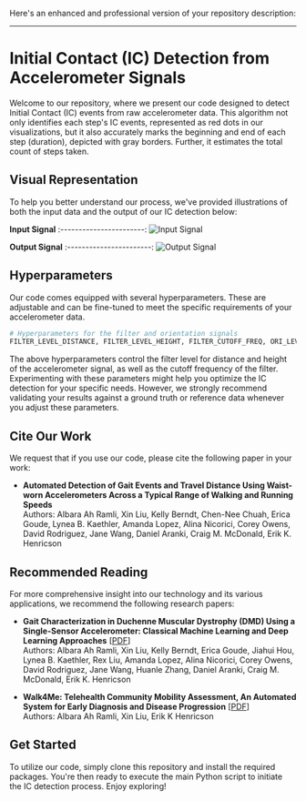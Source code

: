 Here's an enhanced and professional version of your repository description:

---

# Initial Contact (IC) Detection from Accelerometer Signals 

Welcome to our repository, where we present our code designed to detect Initial Contact (IC) events from raw accelerometer data. This algorithm not only identifies each step's IC events, represented as red dots in our visualizations, but it also accurately marks the beginning and end of each step (duration), depicted with gray borders. Further, it estimates the total count of steps taken. 

## Visual Representation

To help you better understand our process, we've provided illustrations of both the input data and the output of our IC detection below:

**Input Signal**
:-----------------------:
![Input Signal](https://albara.ramli.net/download/xin.liu/dmd/ic/in.png)

**Output Signal**
:-----------------------:
![Output Signal](https://albara.ramli.net/download/xin.liu/dmd/ic/out.png)

## Hyperparameters

Our code comes equipped with several hyperparameters. These are adjustable and can be fine-tuned to meet the specific requirements of your accelerometer data. 

```python
# Hyperparameters for the filter and orientation signals
FILTER_LEVEL_DISTANCE, FILTER_LEVEL_HEIGHT, FILTER_CUTOFF_FREQ, ORI_LEVEL_DISTANCE, ORI_LEVEL_HEIGHT = 30, 0.008, 0.029, 1, -1
```

The above hyperparameters control the filter level for distance and height of the accelerometer signal, as well as the cutoff frequency of the filter. Experimenting with these parameters might help you optimize the IC detection for your specific needs. However, we strongly recommend validating your results against a ground truth or reference data whenever you adjust these parameters.

## Cite Our Work

We request that if you use our code, please cite the following paper in your work:

- **Automated Detection of Gait Events and Travel Distance Using Waist-worn Accelerometers Across a Typical Range of Walking and Running Speeds**\
Authors: Albara Ah Ramli, Xin Liu, Kelly Berndt, Chen-Nee Chuah, Erica Goude, Lynea B. Kaethler, Amanda Lopez, Alina Nicorici, Corey Owens, David Rodriguez, Jane Wang, Daniel Aranki, Craig M. McDonald, Erik K. Henricson

## Recommended Reading

For more comprehensive insight into our technology and its various applications, we recommend the following research papers:

- **Gait Characterization in Duchenne Muscular Dystrophy (DMD) Using a Single-Sensor Accelerometer: Classical Machine Learning and Deep Learning Approaches** [[PDF](https://example.com/link_to_second_paper)]\
Authors: Albara Ah Ramli, Xin Liu, Kelly Berndt, Erica Goude, Jiahui Hou, Lynea B. Kaethler, Rex Liu, Amanda Lopez, Alina Nicorici, Corey Owens, David Rodriguez, Jane Wang, Huanle Zhang, Daniel Aranki, Craig M. McDonald, Erik K. Henricson

- **Walk4Me: Telehealth Community Mobility Assessment, An Automated System for Early Diagnosis and Disease Progression** [[PDF](https://arxiv.org/abs/2305.05543)]\
Authors: Albara Ah Ramli, Xin Liu, Erik K Henricson

## Get Started

To utilize our code, simply clone this repository and install the required packages. You're then ready to execute the main Python script to initiate the IC detection process. Enjoy exploring!
